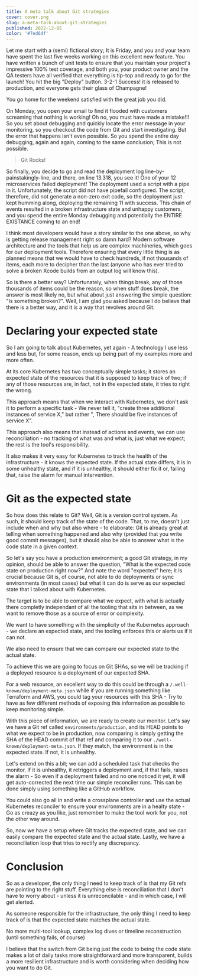 ```yaml
---
title: A meta talk about Git strategies
cover: cover.png
slug: a-meta-talk-about-git-strategies
published: 2022-12-05
color: '#7ed6df'
---
```


Let me start with a (semi) fictional story; It is Friday, and you and your team have spent the last five weeks working on this excellent new feature. You have written a bunch of unit tests to ensure that you maintain your project's impressive 100% test coverage, and both you, your product owner and the QA testers have all verified that everything is tip-top and ready to go for the launch! You hit the big "Deploy" button. 3-2-1 Success! it is released to production, and everyone gets their glass of Champagne!

You go home for the weekend satisfied with the great job you did.

On Monday, you open your email to find it flooded with customers screaming that nothing is working! Oh no, you must have made a mistake!!! So you set about debugging and quickly locate the error message in your monitoring, so you checkout the code from Git and start investigating. But the error that happens isn't even possible. So you spend the entire day debugging, again and again, coming to the same conclusion; This is not possible.

> Git Rocks!

So finally, you decide to go and read the deployment log line-by-painstakingly-line, and there, on line 13.318, you see it! One of your 12 microservices failed deployment! The deployment used a script with a pipe in it. Unfortunately, the script did not have pipefail configured. The script, therefore, did not generate a non-zero exit code, so the deployment just kept humming along, deploying the remaining 11 with success. This chain of events resulted in a broken infrastructure state and unhappy customers, and you spend the entire Monday debugging and potentially the ENTIRE EXISTANCE coming to an end!


I think most developers would have a story similar to the one above, so why is getting release management right so damn hard? Modern software architecture and the tools that help us are complex machineries, which goes for our deployment tools. Therefore ensuring that every little thing is as planned means that we would have to check hundreds, if not thousands of items, each more to decipher than the last (anyone who has ever tried to solve a broken Xcode builds from an output log will know this).

So is there a better way? Unfortunately, when things break, any of those thousands of items could be the reason, so when stuff does break, the answer is most likely no, but what about just answering the simple question: "Is something broken?". Well, I am glad you asked because I do believe that there is a better way, and it is a way that revolves around Git.

# Declaring your expected state

So I am going to talk about Kubernetes, yet again - A technology I use less and less but, for some reason, ends up being part of my examples more and more often.

At its core Kubernetes has two conceptually simple tasks; it stores an expected state of the resources that it is supposed to keep track of two; if any of those resources are, in fact, not in the expected state, it tries to right the wrong.

This approach means that when we interact with Kubernetes, we don't ask it to perform a specific task - We never tell it, "create three additional instances of service X," but rather ", There should be five instances of service X".

This approach also means that instead of actions and events, we can use reconciliation - no tracking of what was and what is, just what we expect; the rest is the tool's responsibility.

It also makes it very easy for Kubernetes to track the health of the infrastructure - it knows the expected state. If the actual state differs, it is in some unhealthy state, and if it is unhealthy, it should either fix it or, failing that, raise the alarm for manual intervention.

# Git as the expected state

So how does this relate to Git? Well, Git is a version control system. As such, it should keep track of the state of the code. That, to me, doesn't just include when and why but also where - to elaborate: Git is already great at telling when something happened and also why (provided that you write good commit messages), but it should also be able to answer what is the code state in a given context.

So let's say you have a production environment; a good Git strategy, in my opinion, should be able to answer the question, "What is the expected code state on production right now?" And note the word "expected" here; it is crucial because Git is, of course, not able to do deployments or sync environments (in most cases) but what it can do is serve as our expected state that I talked about with Kubernetes.

The target is to be able to compare what we expect, with what is actually there completly independant of all the tooling that sits in between, as we want to remove those as a source of error or complexity.

We want to have something with the simplicity of the Kubernetes approach - we declare an expected state, and the tooling enforces this or alerts us if it can not.

We also need to ensure that we can compare our expected state to the actual state.

To achieve this we are going to focus on Git SHAs, so we will be tracking if a deployed resource is a deployment of our expected SHA.

For a web resource, an excellent way to do this could be through a `/.well-known/deployment-meta.json` while if you are running something like Terraform and AWS, you could tag your resources with this SHA - Try to have as few different methods of exposing this information as possible to keep monitoring simple.

With this piece of information, we are ready to create our monitor. Let's say we have a Git ref called `environments/production`, and its HEAD points to what we expect to be in production, now comparing is simply getting the SHA of the HEAD commit of that ref and comparing it to our `./well-known/deployment-meta.json`. If they match, the environment is in the expected state. If not, it is unhealthy.

Let's extend on this a bit; we can add a scheduled task that checks the monitor. If it is unhealthy, it retriggers a deployment and, if that fails, raises the alarm - So even if a deployment failed and no one noticed it yet, it will get auto-corrected the next time our simple reconciler runs. This can be done simply using something like a GitHub workflow.

You could also go all in and write a crossplane controller and use the actual Kubernetes reconciler to ensure your environments are in a healty state - Go as creazy as you like, just remember to make the tool work for you, not the other way around.

So, now we have a setup where Git tracks the expected state, and we can easily compare the expected state and the actual state. Lastly, we have a reconciliation loop that tries to rectify any discrepancy.

# Conclusion

So as a developer, the only thing I need to keep track of is that my Git refs are pointing to the right stuff. Everything else is reconciliation that I don't have to worry about - unless it is unreconcilable - and in which case, I will get alerted.

As someone responsible for the infrastructure, the only thing I need to keep track of is that the expected state matches the actual state.

No more multi-tool lookup, complex log dives or timeline reconstruction (until something fails, of course)

I believe that the switch from Git being just the code to being the code state makes a lot of daily tasks more straightforward and more transparent, builds a more resilient infrastructure and is worth considering when deciding how you want to do Git.



